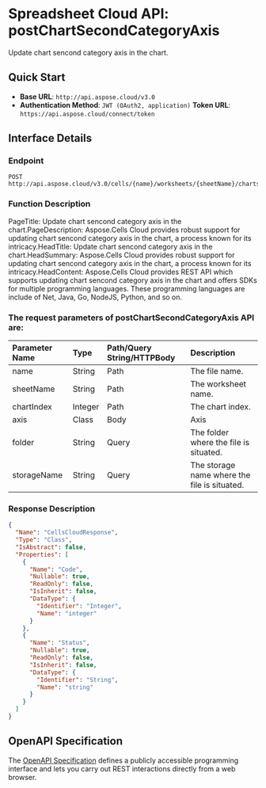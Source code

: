 
# **Spreadsheet Cloud API: postChartSecondCategoryAxis**

Update chart sencond category axis in the chart. 


## **Quick Start**

- **Base URL**: `http://api.aspose.cloud/v3.0`
- **Authentication Method**: `JWT (OAuth2, application)`  **Token URL**: `https://api.aspose.cloud/connect/token`
## **Interface Details**

### **Endpoint** 

```
POST http://api.aspose.cloud/v3.0/cells/{name}/worksheets/{sheetName}/charts/{chartIndex}/secondcategoryaxis
```
### **Function Description**
PageTitle: Update chart sencond category axis in the chart.PageDescription: Aspose.Cells Cloud provides robust support for updating chart sencond category axis in the chart, a process known for its intricacy.HeadTitle: Update chart sencond category axis in the chart.HeadSummary: Aspose.Cells Cloud provides robust support for updating chart sencond category axis in the chart, a process known for its intricacy.HeadContent: Aspose.Cells Cloud provides REST API which supports updating chart sencond category axis in the chart and offers SDKs for multiple programming languages. These programming languages are include of Net, Java, Go, NodeJS, Python, and so on.

### The request parameters of **postChartSecondCategoryAxis** API are: 

| Parameter Name | Type | Path/Query String/HTTPBody | Description | 
| :- | :- | :- |:- | 
|name|String|Path|The file name.|
|sheetName|String|Path|The worksheet name.|
|chartIndex|Integer|Path|The chart index.|
|axis|Class|Body|Axis |
|folder|String|Query|The folder where the file is situated.|
|storageName|String|Query|The storage name where the file is situated.|

### **Response Description**
```json
{
  "Name": "CellsCloudResponse",
  "Type": "Class",
  "IsAbstract": false,
  "Properties": [
    {
      "Name": "Code",
      "Nullable": true,
      "ReadOnly": false,
      "IsInherit": false,
      "DataType": {
        "Identifier": "Integer",
        "Name": "integer"
      }
    },
    {
      "Name": "Status",
      "Nullable": true,
      "ReadOnly": false,
      "IsInherit": false,
      "DataType": {
        "Identifier": "String",
        "Name": "string"
      }
    }
  ]
}
```


## OpenAPI Specification

The [OpenAPI Specification](https://reference.aspose.cloud/cells/#/ChartsController/PostChartSecondCategoryAxis) defines a publicly accessible programming interface and lets you carry out REST interactions directly from a web browser.
